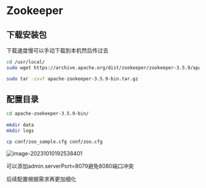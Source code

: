 # Zookeeper

## 下载安装包

下载速度慢可以手动下载到本机然后传过去

```bash
cd /usr/local/
sudo wget https://archive.apache.org/dist/zookeeper/zookeeper-3.5.9/apache-zookeeper-3.5.9-bin.tar.gz

sudo tar -zxvf apache-zookeeper-3.5.9-bin.tar.gz 
```

## 配置目录

```bash
cd apache-zookeeper-3.5.9-bin/
	
mkdir data
mkdir logs

cp conf/zoo_sample.cfg conf/zoo.cfg
```

![image-20231010192538401](https://ericcoder-oss.oss-cn-hangzhou.aliyuncs.com/markdown_images/image-20231010192538401.png)

可以添加admin.serverPort=8079避免8080端口冲突

后续配置根据需求再更加细化